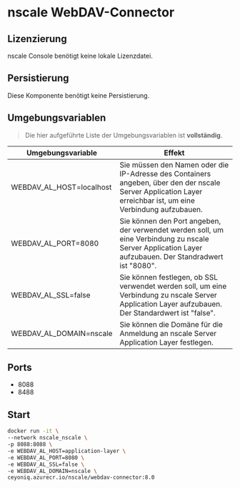 # nscale WebDAV-Connector

## Lizenzierung

nscale Console benötigt keine lokale Lizenzdatei.

## Persistierung

Diese Komponente benötigt keine Persistierung.

## Umgebungsvariablen

>Die hier aufgeführte Liste der Umgebungsvariablen ist **vollständig**.

|Umgebungsvariable | Effekt |
|----|---|
|WEBDAV_AL_HOST=localhost |Sie müssen den Namen oder die IP-Adresse des Containers angeben, über den der nscale Server Application Layer erreichbar ist, um eine Verbindung aufzubauen.|
|WEBDAV_AL_PORT=8080|Sie können den Port angeben, der verwendet werden soll, um eine Verbindung zu nscale Server Application Layer aufzubauen. Der Standradwert ist "8080".|
|WEBDAV_AL_SSL=false|Sie können festlegen, ob SSL verwendet werden soll, um eine Verbindung zu nscale Server Application Layer aufzubauen. Der Standardwert ist "false".|
|WEBDAV_AL_DOMAIN=nscale|Sie können die Domäne für die Anmeldung an nscale Server Application Layer festlegen.|

## Ports

- 8088
- 8488

## Start

```bash
docker run -it \
--network nscale_nscale \
-p 8088:8088 \
-e WEBDAV_AL_HOST=application-layer \
-e WEBDAV_AL_PORT=8080 \
-e WEBDAV_AL_SSL=false \
-e WEBDAV_AL_DOMAIN=nscale \
ceyoniq.azurecr.io/nscale/webdav-connector:8.0
```
